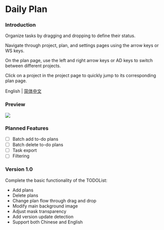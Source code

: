 # Daily Plan
### Introduction

Organize tasks by dragging and dropping to define their status.

Navigate through project, plan, and settings pages using the arrow keys or WS keys.

On the plan page, use the left and right arrow keys or AD keys to switch between different projects.

Click on a project in the project page to quickly jump to its corresponding plan page.

English | [简体中文](./README.zh.md)

### Preview

![](https://raw.githubusercontent.com/aiyakuaile/daily_plan/main/video.gif)

### Planned Features
- [ ] Batch add to-do plans
- [ ] Batch delete to-do plans
- [ ] Task export
- [ ] Filtering

### Version 1.0
Complete the basic functionality of the TODOList:

- Add plans
- Delete plans
- Change plan flow through drag and drop
- Modify main background image
- Adjust mask transparency
- Add version update detection
- Support both Chinese and English
